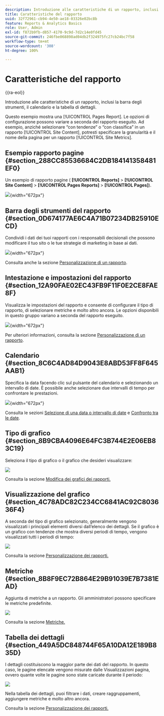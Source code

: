 ```yaml
---
description: Introduzione alle caratteristiche di un rapporto, inclusi la barra degli strumenti, il calendario e la tabella di dettagli.
title: Caratteristiche del rapporto
uuid: 32f72961-cb94-4e50-ae18-03326e02bc8b
feature: Reports & Analytics Basics
role: User, Admin
exl-id: f872b9fb-d857-4170-9c9d-7d2c14e0fd45
source-git-commit: 246fbe068898ad04db2f324975fc27cb24bc7f58
workflow-type: tm+mt
source-wordcount: '308'
ht-degree: 100%

---
```


# Caratteristiche del rapporto

{{ra-eol}}

Introduzione alle caratteristiche di un rapporto, inclusi la barra degli strumenti, il calendario e la tabella di dettagli.

Questo esempio mostra una [!UICONTROL Pages Report]. Le opzioni di configurazione possono variare a seconda del rapporto eseguito. Ad esempio, anziché selezionare “con tendenze” o “con classifica” in un rapporto [!UICONTROL Site Content], potresti specificare la granularità e il nome della pagina per un rapporto [!UICONTROL Site Metrics].

## Esempio rapporto pagine {#section_288CC85536684C2DB184141358481EF0}

Un esempio di rapporto pagine ( **[!UICONTROL Reports]** > **[!UICONTROL Site Content]** > **[!UICONTROL Pages Reports]** > **[!UICONTROL Pages]**).

![](assets/pages_report.png){width="672px"}

## Barra degli strumenti del rapporto {#section_0D674177AE6C4A71B07234DB25910ECD}

Condividi i dati dei tuoi rapporti con i responsabili decisionali che possono modificare il tuo sito o le tue strategie di marketing in base ai dati.

![](assets/toolbar.png){width="672px"}

Consulta anche la sezione [Personalizzazione di un rapporto](/help/analyze/reports-analytics/reports-customize/customizing-reports-overview.md).

## Intestazione e impostazioni del rapporto {#section_12A90FAE02EC43FB9F11F0E2CE8FAE8F}

Visualizza le impostazioni del rapporto e consente di configurare il tipo di rapporto, di selezionare metriche e molto altro ancora. Le opzioni disponibili in questo gruppo variano a seconda del rapporto eseguito.

![](assets/settings_header.png){width="672px"}

Per ulteriori informazioni, consulta la sezione [Personalizzazione di un rapporto](/help/analyze/reports-analytics/reports-customize/customizing-reports-overview.md).

## Calendario {#section_8C6C4AD84D9043E8ABD53FF8F645AAB1}

Specifica la data facendo clic sul pulsante del calendario e selezionando un intervallo di date. È possibile anche selezionare due intervalli di tempo per confrontare le prestazioni.

![](assets/calendar_large.png){width="672px"}

Consulta le sezioni [Selezione di una data o intervallo di date](/help/analyze/reports-analytics/reports-customize/customizing-reports-overview.md) e [Confronto tra le date](/help/analyze/reports-analytics/reports-customize/customizing-reports-overview.md).

## Tipo di grafico {#section_8B9CBA4096E64FC3B744E2E06EB83C19}

Seleziona il tipo di grafico o il grafico che desideri visualizzare:

![](assets/graph_type.png)

Consulta la sezione [Modifica dei grafici dei rapporti.](/help/analyze/reports-analytics/reports-customize/t-reports-graphs.md)

## Visualizzazione del grafico {#section_4C78ADC82C234CC6841AC92C803636F4}

A seconda del tipo di grafico selezionato, generalmente vengono visualizzati i principali elementi diversi dall’elenco dei dettagli. Se il grafico è un grafico con tendenze che mostra diversi periodi di tempo, vengono visualizzati tutti i periodi di tempo:

![](assets/graph.png)

Consulta la sezione [Personalizzazione dei rapporti.](/help/analyze/reports-analytics/reports-customize/customizing-reports-overview.md)

## Metriche {#section_8B8F9EC72B864E29B91039E7B7381EAD}

Aggiunta di metriche a un rapporto. Gli amministratori possono specificare le metriche predefinite.

![](assets/metrics.png)

Consulta la sezione [Metriche.](/help/analyze/reports-analytics/metrics.md)

## Tabella dei dettagli {#section_449A5DC848744F65A10DA12E189B835D}

I dettagli costituiscono la maggior parte dei dati del rapporto. In questo caso, le pagine elencate vengono misurate dalle Visualizzazioni pagina, ovvero quante volte le pagine sono state caricate durante il periodo:

![](assets/detail.png)

Nella tabella dei dettagli, puoi filtrare i dati, creare raggruppamenti, aggiungere metriche e molto altro ancora.

Consulta la sezione [Personalizzazione dei rapporti.](/help/analyze/reports-analytics/reports-customize/customizing-reports-overview.md)
